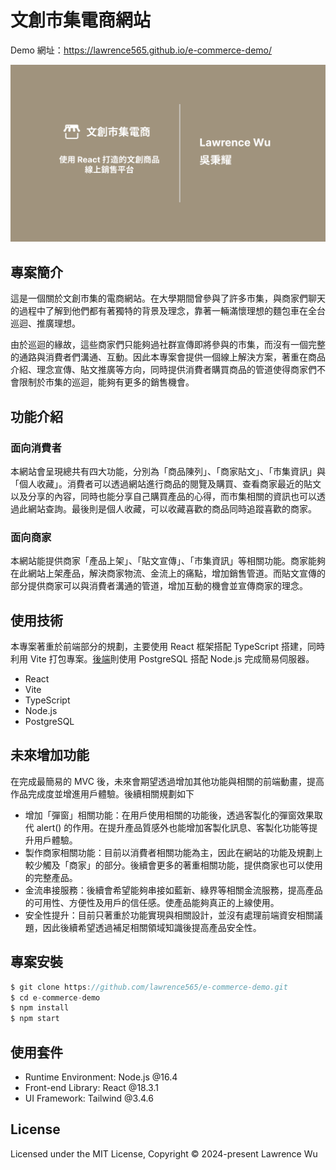 # 文創市集電商網站

Demo 網址：https://lawrence565.github.io/e-commerce-demo/

![e-commerce-demo](/public/Cover.png)

## 專案簡介

這是一個關於文創市集的電商網站。在大學期間曾參與了許多市集，與商家們聊天的過程中了解到他們都有著獨特的背景及理念，靠著一輛滿懷理想的麵包車在全台巡迴、推廣理想。

由於巡迴的緣故，這些商家們只能夠過社群宣傳即將參與的市集，而沒有一個完整的通路與消費者們溝通、互動。因此本專案會提供一個線上解決方案，著重在商品介紹、理念宣傳、貼文推廣等方向，同時提供消費者購買商品的管道使得商家們不會限制於市集的巡迴，能夠有更多的銷售機會。

## 功能介紹

### 面向消費者

本網站會呈現總共有四大功能，分別為「商品陳列」、「商家貼文」、「市集資訊」與「個人收藏」。消費者可以透過網站進行商品的閱覽及購買、查看商家最近的貼文以及分享的內容，同時也能分享自己購買產品的心得，而市集相關的資訊也可以透過此網站查詢。最後則是個人收藏，可以收藏喜歡的商品同時追蹤喜歡的商家。

### 面向商家

本網站能提供商家「產品上架」、「貼文宣傳」、「市集資訊」等相關功能。商家能夠在此網站上架產品，解決商家物流、金流上的痛點，增加銷售管道。而貼文宣傳的部分提供商家可以與消費者溝通的管道，增加互動的機會並宣傳商家的理念。

## 使用技術

本專案著重於前端部分的規劃，主要使用 React 框架搭配 TypeScript 搭建，同時利用 Vite 打包專案。[後端](https://github.com/lawrence565/e-commerce-backend)則使用 PostgreSQL 搭配 Node.js 完成簡易伺服器。

- React
- Vite
- TypeScript
- Node.js
- PostgreSQL

## 未來增加功能

在完成最簡易的 MVC 後，未來會期望透過增加其他功能與相關的前端動畫，提高作品完成度並增進用戶體驗。後續相關規劃如下

- 增加「彈窗」相關功能：在用戶使用相關的功能後，透過客製化的彈窗效果取代 alert() 的作用。在提升產品質感外也能增加客製化訊息、客製化功能等提升用戶體驗。
- 製作商家相關功能：目前以消費者相關功能為主，因此在網站的功能及規劃上較少觸及「商家」的部分。後續會更多的著重相關功能，提供商家也可以使用的完整產品。
- 金流串接服務：後續會希望能夠串接如藍新、綠界等相關金流服務，提高產品的可用性、方便性及用戶的信任感。使產品能夠真正的上線使用。
- 安全性提升：目前只著重於功能實現與相關設計，並沒有處理前端資安相關議題，因此後續希望透過補足相關領域知識後提高產品安全性。

## 專案安裝

```JavaScript
$ git clone https://github.com/lawrence565/e-commerce-demo.git
$ cd e-commerce-demo
$ npm install
$ npm start
```

## 使用套件

- Runtime Environment: Node.js @16.4
- Front-end Library: React @18.3.1
- UI Framework: Tailwind @3.4.6

## License

Licensed under the MIT License, Copyright © 2024-present Lawrence Wu
